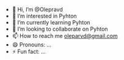 - 👋 Hi, I’m @Olepravd
- 👀 I’m interested in Pyhton
- 🌱 I’m currently learning Pyhton
- 💞️ I’m looking to collaborate on Pyhton
- 📫 How to reach me oleparvd@gmail.com
- 😄 Pronouns: ...
- ⚡ Fun fact: ...

<!---
Olepravd/Olepravd is a ✨ special ✨ repository because its `README.md` (this file) appears on your GitHub profile.
You can click the Preview link to take a look at your changes.
--->
